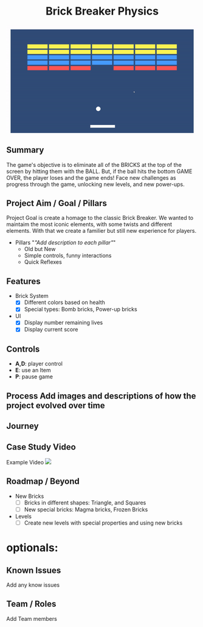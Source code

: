 <h1 align="center">Brick Breaker Physics</h1>

<p align="center">
  <img alt="Preview" width="660" alt="preview" src="https://github.com/VFS-VRAR/BrickBreaker/blob/main/BrickBreaker.gif">
<p align="center">

## Summary
The game's objective is to eliminate all of the BRICKS at the top of the screen by hitting them with the BALL. But, if the ball hits the bottom GAME OVER, the player loses and the game ends! Face new challenges as progress through the game, unlocking new levels, and new power-ups.

## Project Aim / Goal / Pillars
Project Goal is create a homage to the classic Brick Breaker. We wanted to maintaim the most iconic elements, with some twists and different elements. With that we create a familier but still new experience for players.

* Pillars "*"Add description to each pillar"*"
  - Old but New
  - Simple controls, funny interactions 
  - Quick Reflexes
    
## Features
* Brick System
    - [x] Different colors based on health
    - [x] Special types: Bomb bricks, Power-up bricks
          
* UI
    - [x] Display number remaining lives
    - [x] Display current score
          
## Controls
* **A,D**: player control
* **E**: use an Item
* **P**: pause game

## Process **Add images and descriptions of how the project evolved over time**

## Journey

## Case Study Video
Example Video
[![](http://i3.ytimg.com/vi/G7rzMntNpz4/hqdefault.jpg)](https://www.youtube.com/watch?v=G7rzMntNpz4 "Click to play on Youtube.com")
## Roadmap / Beyond

* New Bricks
    - [ ] Bricks in different shapes: Triangle, and Squares
    - [ ] New special bricks: Magma bricks, Frozen Bricks
          
* Levels
    - [ ] Create new levels with special properties and using new bricks
          
# optionals:

## Known Issues
Add any know issues

## Team / Roles
Add Team members
